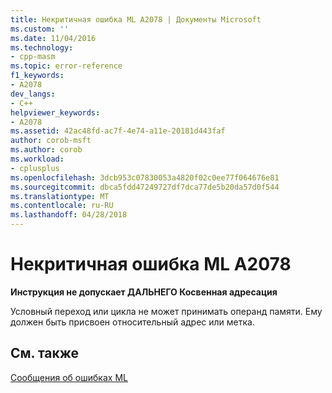 ```yaml
---
title: Некритичная ошибка ML A2078 | Документы Microsoft
ms.custom: ''
ms.date: 11/04/2016
ms.technology:
- cpp-masm
ms.topic: error-reference
f1_keywords:
- A2078
dev_langs:
- C++
helpviewer_keywords:
- A2078
ms.assetid: 42ac48fd-ac7f-4e74-a11e-20181d443faf
author: corob-msft
ms.author: corob
ms.workload:
- cplusplus
ms.openlocfilehash: 3dcb953c07830053a4820f02c0ee77f064676e81
ms.sourcegitcommit: dbca5fdd47249727df7dca77de5b20da57d0f544
ms.translationtype: MT
ms.contentlocale: ru-RU
ms.lasthandoff: 04/28/2018
---
```

# <a name="ml-nonfatal-error-a2078"></a>Некритичная ошибка ML A2078
**Инструкция не допускает ДАЛЬНЕГО Косвенная адресация**  
  
 Условный переход или цикла не может принимать операнд памяти. Ему должен быть присвоен относительный адрес или метка.  
  
## <a name="see-also"></a>См. также  
 [Сообщения об ошибках ML](../../assembler/masm/ml-error-messages.md)
